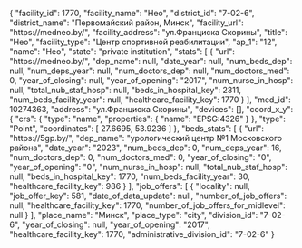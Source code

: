{
    "facility_id": 1770,
    "facility_name": "Нео",
    "district_id": "7-02-6",
    "district_name": "Первомайский район, Минск",
    "facility_url": "https:\/\/medneo.by\/",
    "facility_address": "ул.Франциска Скорины",
    "title": "Нео",
    "facility_type": "Центр спортивной реабилитации",
    "ap_1": "12",
    "name": "Нео",
    "state": "private institution",
    "stats": [
        {
            "url": "https:\/\/medneo.by\/",
            "dep_name": null,
            "date_year": null,
            "num_beds_dep": null,
            "num_deps_year": null,
            "num_doctors_dep": null,
            "num_doctors_med": 0,
            "year_of_closing": null,
            "year_of_opening": "2017",
            "num_nurse_in_hosp": null,
            "total_nub_staf_hosp": null,
            "beds_in_hospital_key": 2311,
            "num_beds_facility_year": null,
            "healthcare_facility_key": 1770
        }
    ],
    "med_id": 10274363,
    "address": "ул.Франциска Скорины",
    "devices": [],
    "coord_x_y": {
        "crs": {
            "type": "name",
            "properties": {
                "name": "EPSG:4326"
            }
        },
        "type": "Point",
        "coordinates": [
            27.6695,
            53.9236
        ]
    },
    "beds_stats": [
        {
            "url": "https:\/\/5gp.by\/",
            "dep_name": "урологический центр №1 Московского района",
            "date_year": "2023",
            "num_beds_dep": 0,
            "num_deps_year": 16,
            "num_doctors_dep": 0,
            "num_doctors_med": 0,
            "year_of_closing": "0",
            "year_of_opening": "0",
            "num_nurse_in_hosp": null,
            "total_nub_staf_hosp": null,
            "beds_in_hospital_key": 1770,
            "num_beds_facility_year": 30,
            "healthcare_facility_key": 986
        }
    ],
    "job_offers": [
        {
            "locality": null,
            "job_offer_key": 581,
            "date_of_data_update": null,
            "number_of_job_offers": null,
            "healthcare_facility_key": 1770,
            "number_of_job_offers_for_midlevel": null
        }
    ],
    "place_name": "Минск",
    "place_type": "city",
    "division_id": "7-02-6",
    "year_of_closing": null,
    "year_of_opening": "2017",
    "healthcare_facility_key": 1770,
    "administrative_division_id": "7-02-6"
}